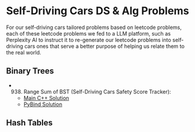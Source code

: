 # Self-Driving Cars DS & Alg Problems

For our self-driving cars tailored problems based on leetcode problems, each of these leetcode problems we fed
to a LLM platform, such as Perplexity AI to instruct it to re-generate our leetcode problems into self-driving cars
ones that serve a better purpose of helping us relate them to the real world.

## Binary Trees

- 938. Range Sum of BST (Self-Driving Cars Safety Score Tracker): 
    - [Main C++ Solution](./binary_trees/938_range_sum_of_bst/cpp/main.cpp)
    - [PyBind Solution](./binary_trees/938_range_sum_of_bst/py/sdc_safety_score_tracker.py)

## Hash Tables
